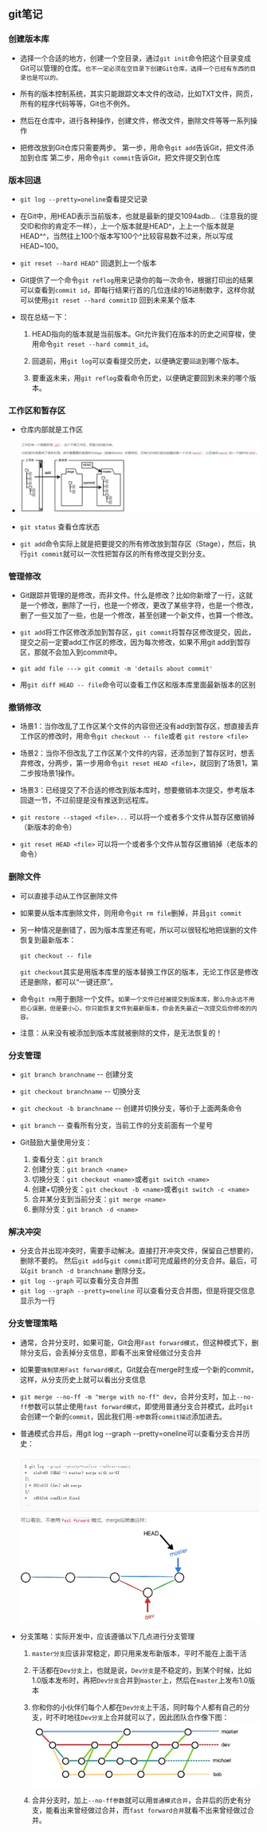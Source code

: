 ## git笔记

### 创建版本库
* 选择一个合适的地方，创建一个空目录，通过`git init`命令把这个目录变成Git可以管理的仓库。`也不一定必须在空目录下创建Git仓库，选择一个已经有东西的目录也是可以的。`

* 所有的版本控制系统，其实只能跟踪文本文件的改动，比如TXT文件，网页，所有的程序代码等等，Git也不例外。

* 然后在仓库中，进行各种操作，创建文件，修改文件，删除文件等等一系列操作

* 把修改放到Git仓库只需要两步。
第一步，用命令`git add`告诉Git，把文件添加到仓库
第二步，用命令`git commit`告诉Git，把文件提交到仓库

### 版本回退

* `git log --pretty=oneline`查看提交记录

* 在Git中，用HEAD表示当前版本，也就是最新的提交1094adb...（注意我的提交ID和你的肯定不一样），上一个版本就是HEAD^，上上一个版本就是HEAD^^，当然往上100个版本写100个^比较容易数不过来，所以写成HEAD~100。

* `git reset --hard HEAD^` 回退到上一个版本

* Git提供了一个命令`git reflog`用来记录你的每一次命令，根据打印出的结果可以查看到`commit id`，即每行结果行首的几位连续的16进制数字，这样你就可以使用`git reset --hard commitID` 回到未来某个版本

* 现在总结一下：
  1. HEAD指向的版本就是当前版本。Git允许我们在版本的历史之间穿梭，使用命令`git reset --hard commit_id`。

  2. 回退前，用`git log`可以查看提交历史，以便确定要`回退`到哪个版本。

  3. 要重返未来，用`git reflog`查看命令历史，以便确定要回到未来的哪个版本。

### 工作区和暂存区

* 仓库内部就是工作区

* ![stage](stage.png)

* `git status` 查看仓库状态

* `git add`命令实际上就是把要提交的所有修改放到暂存区（Stage），然后，执行`git commit`就可以一次性把暂存区的所有修改提交到分支。


### 管理修改
* Git跟踪并管理的是修改，而非文件。什么是修改？比如你新增了一行，这就是一个修改，删除了一行，也是一个修改，更改了某些字符，也是一个修改，删了一些又加了一些，也是一个修改，甚至创建一个新文件，也算一个修改。

* `git add`将工作区修改添加到暂存区，`git commit`将暂存区修改提交，因此，提交之前一定要add工作区的修改，因为每次修改，如果不用git add到暂存区，那就不会加入到commit中。

* `git add file ---> git commit -m 'details about commit'`

* 用`git diff HEAD -- file`命令可以查看工作区和版本库里面最新版本的区别

### 撤销修改
* 场景1：当你改乱了工作区某个文件的内容但还没有add到暂存区，想直接丢弃工作区的修改时，用命令`git checkout -- file`或者 `git restore <file>`

* 场景2：当你不但改乱了工作区某个文件的内容，还添加到了暂存区时，想丢弃修改，分两步，第一步用命令`git reset HEAD <file>`，就回到了场景1，第二步按场景1操作。

* 场景3：已经提交了不合适的修改到版本库时，想要撤销本次提交，参考版本回退一节，不过前提是没有推送到远程库。

* `git restore --staged <file>...` 可以将一个或者多个文件从暂存区撤销掉（新版本的命令）
* `git reset HEAD <file>` 可以将一个或者多个文件从暂存区撤销掉（老版本的命令）

### 删除文件

* 可以直接手动从工作区删除文件

* 如果要从版本库删除文件，则用命令`git rm file`删掉，并且`git commit`

* 另一种情况是删错了，因为版本库里还有呢，所以可以很轻松地把误删的文件恢复到最新版本：
  ```
  git checkout -- file
  ```
  `git checkout`其实是用版本库里的版本替换工作区的版本，无论工作区是修改还是删除，都可以“一键还原”。

* 命令`git rm`用于删除一个文件。`如果一个文件已经被提交到版本库，那么你永远不用担心误删，但是要小心，你只能恢复文件到最新版本，你会丢失最近一次提交后你修改的内容。`

* 注意：从来没有被添加到版本库就被删除的文件，是无法恢复的！

### 分支管理

* `git branch branchname` -- 创建分支
* `git checkout branchname` -- 切换分支
* `git checkout -b branchname` -- 创建并切换分支，等价于上面两条命令
* `git branch` -- 查看所有分支，当前工作的分支前面有一个星号

* Git鼓励大量使用分支：
  1. 查看分支：`git branch`
  2. 创建分支：`git branch <name>`
  3. 切换分支：`git checkout <name>`或者`git switch <name>`
  4. 创建+切换分支：`git checkout -b <name>`或者`git switch -c <name>`
  5. 合并某分支到当前分支：`git merge <name>`
  6. 删除分支：`git branch -d <name>`

### 解决冲突

* 分支合并出现冲突时，需要手动解决。直接打开冲突文件，保留自己想要的，删除不要的。
然后`git add`与`git commit`即可完成最终的分支合并。最后，可以`git branch -d branchname`
删除分支。
* `git log --graph` 可以查看分支合并图
* `git log --graph --pretty=oneline` 可以查看分支合并图，但是将提交信息显示为一行

### 分支管理策略

* 通常，合并分支时，如果可能，Git会用`Fast forward模式`，但这种模式下，删除分支后，会丢掉分支信息，即看不出来曾经做过分支合并

* 如果要`强制禁用Fast forward模式`，Git就会在merge时生成一个新的commit，这样，从分支历史上就可以看出分支信息

* `git merge --no-ff -m "merge with no-ff" dev`，合并分支时，加上`--no-ff`参数可以禁止使用`fast forward模式`，即使用普通分支合并模式，此时`git`会创建一个新的`commit`，因此我们用`-m参数`将`commit描述`添加进去。

* 普通模式合并后，用git log --graph --pretty=oneline可以查看分支合并历史：

  ![普通模式合并](no-ff-merge-hist.jpg)

* 分支策略：实际开发中，应该遵循以下几点进行分支管理
  1. `master分支`应该非常稳定，即只用来发布新版本，平时不能在上面干活
  2. 干活都在`Dev分支`上，也就是说，`Dev分支`是不稳定的，到某个时候，比如1.0版本发布时，再把`Dev分支`合并到`master`上，然后在`master`上发布1.0版本
  3. 你和你的小伙伴们每个人都在`Dev分支`上干活，同时每个人都有自己的分支，时不时地往`Dev分支`上合并就可以了，因此团队合作像下图：  
  ![分支策略](./branch-strategy.jpg)

  4. 合并分支时，加上`--no-ff参数`就可以用`普通模式合并`，合并后的历史有分支，能看出来曾经做过合并，而`fast forward合并`就看不出来曾经做过合并。